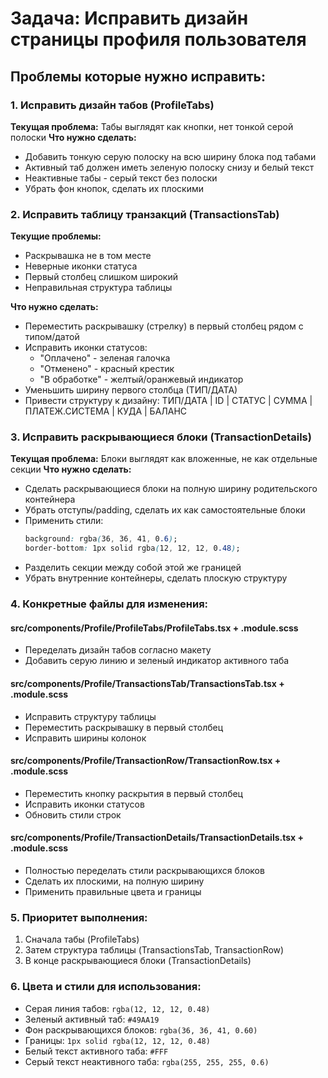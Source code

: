 # Задача: Исправить дизайн страницы профиля пользователя

## Проблемы которые нужно исправить:

### 1. Исправить дизайн табов (ProfileTabs)

**Текущая проблема:** Табы выглядят как кнопки, нет тонкой серой полоски
**Что нужно сделать:**

- Добавить тонкую серую полоску на всю ширину блока под табами
- Активный таб должен иметь зеленую полоску снизу и белый текст
- Неактивные табы - серый текст без полоски
- Убрать фон кнопок, сделать их плоскими

### 2. Исправить таблицу транзакций (TransactionsTab)

**Текущие проблемы:**

- Раскрывашка не в том месте
- Неверные иконки статуса
- Первый столбец слишком широкий
- Неправильная структура таблицы

**Что нужно сделать:**

- Переместить раскрывашку (стрелку) в первый столбец рядом с типом/датой
- Исправить иконки статусов:
  - "Оплачено" - зеленая галочка
  - "Отменено" - красный крестик
  - "В обработке" - желтый/оранжевый индикатор
- Уменьшить ширину первого столбца (ТИП/ДАТА)
- Привести структуру к дизайну: ТИП/ДАТА | ID | СТАТУС | СУММА | ПЛАТЕЖ.СИСТЕМА | КУДА | БАЛАНС

### 3. Исправить раскрывающиеся блоки (TransactionDetails)

**Текущая проблема:** Блоки выглядят как вложенные, не как отдельные секции
**Что нужно сделать:**

- Сделать раскрывающиеся блоки на полную ширину родительского контейнера
- Убрать отступы/padding, сделать их как самостоятельные блоки
- Применить стили:
  ```css
  background: rgba(36, 36, 41, 0.6);
  border-bottom: 1px solid rgba(12, 12, 12, 0.48);
  ```
- Разделить секции между собой этой же границей
- Убрать внутренние контейнеры, сделать плоскую структуру

### 4. Конкретные файлы для изменения:

#### src/components/Profile/ProfileTabs/ProfileTabs.tsx + .module.scss

- Переделать дизайн табов согласно макету
- Добавить серую линию и зеленый индикатор активного таба

#### src/components/Profile/TransactionsTab/TransactionsTab.tsx + .module.scss

- Исправить структуру таблицы
- Переместить раскрывашку в первый столбец
- Исправить ширины колонок

#### src/components/Profile/TransactionRow/TransactionRow.tsx + .module.scss

- Переместить кнопку раскрытия в первый столбец
- Исправить иконки статусов
- Обновить стили строк

#### src/components/Profile/TransactionDetails/TransactionDetails.tsx + .module.scss

- Полностью переделать стили раскрывающихся блоков
- Сделать их плоскими, на полную ширину
- Применить правильные цвета и границы

### 5. Приоритет выполнения:

1. Сначала табы (ProfileTabs)
2. Затем структура таблицы (TransactionsTab, TransactionRow)
3. В конце раскрывающиеся блоки (TransactionDetails)

### 6. Цвета и стили для использования:

- Серая линия табов: `rgba(12, 12, 12, 0.48)`
- Зеленый активный таб: `#49AA19`
- Фон раскрывающихся блоков: `rgba(36, 36, 41, 0.60)`
- Границы: `1px solid rgba(12, 12, 12, 0.48)`
- Белый текст активного таба: `#FFF`
- Серый текст неактивного таба: `rgba(255, 255, 255, 0.6)`
